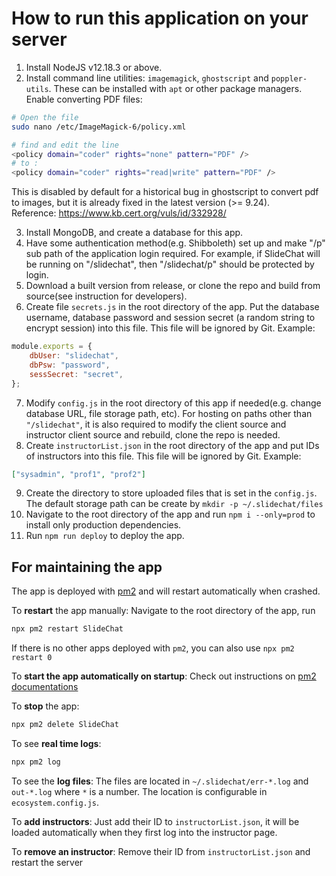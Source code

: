 # How to run this application on your server

1. Install NodeJS v12.18.3 or above.
2. Install command line utilities: `imagemagick`, `ghostscript` and `poppler-utils`. These can be installed with `apt` or other package managers. Enable converting PDF files:

```sh
# Open the file
sudo nano /etc/ImageMagick-6/policy.xml

# find and edit the line
<policy domain="coder" rights="none" pattern="PDF" />
# to :
<policy domain="coder" rights="read|write" pattern="PDF" />
```

This is disabled by default for a historical bug in ghostscript to convert pdf to images, but it is already fixed in the latest version (>= 9.24).  
Reference: https://www.kb.cert.org/vuls/id/332928/

3. Install MongoDB, and create a database for this app.
4. Have some authentication method(e.g. Shibboleth) set up and make "/p" sub path of the application login required. For example, if SlideChat will be running on "/slidechat", then "/slidechat/p" should be protected by login.
5. Download a built version from release, or clone the repo and build from source(see instruction for developers).
6. Create file `secrets.js` in the root directory of the app. Put the database username, database password and session secret (a random string to encrypt session) into this file. This file will be ignored by Git.
   Example:

```js
module.exports = {
	dbUser: "slidechat",
	dbPsw: "password",
	sessSecret: "secret",
};
```

7. Modify `config.js` in the root directory of this app if needed(e.g. change database URL, file storage path, etc). For hosting on paths other than `"/slidechat"`, it is also required to modify the client source and instructor client source and rebuild, clone the repo is needed.
8. Create `instructorList.json` in the root directory of the app and put IDs of instructors into this file. This file will be ignored by Git.
   Example:

```json
["sysadmin", "prof1", "prof2"]
```

9. Create the directory to store uploaded files that is set in the `config.js`. The default storage path can be create by `mkdir -p ~/.slidechat/files`
10. Navigate to the root directory of the app and run `npm i --only=prod` to install only production dependencies.
11. Run `npm run deploy` to deploy the app.

## For maintaining the app

The app is deployed with [pm2](https://www.npmjs.com/package/pm2) and will restart automatically when crashed.

To **restart** the app manually:
Navigate to the root directory of the app, run

```sh
npx pm2 restart SlideChat
```

If there is no other apps deployed with `pm2`, you can also use `npx pm2 restart 0`

To **start the app automatically on startup**:
Check out instructions on [pm2 documentations](https://pm2.keymetrics.io/docs/usage/startup/)

To **stop** the app:

```sh
npx pm2 delete SlideChat
```

To see **real time logs**:

```sh
npx pm2 log
```

To see the **log files**:
The files are located in `~/.slidechat/err-*.log` and `out-*.log` where `*` is a number. The location is configurable in `ecosystem.config.js`.

To **add instructors**:
Just add their ID to `instructorList.json`, it will be loaded automatically when they first log into the instructor page.

To **remove an instructor**:
Remove their ID from `instructorList.json` and restart the server
